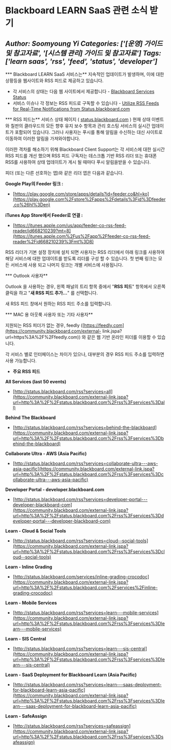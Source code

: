 # Blackboard LEARN SaaS 관련 소식 받기
*Author: Soomyoung Yi*
*Categories: ['[운영] 가이드 및 참고자료', '[시스템 관리] 가이드 및 참고자료']*
*Tags: ['learn saas', 'rss', 'feed', 'status', 'developer']*
---
*** Blackboard LEARN SaaS 서비스는** 지속적인 업데이트가 발생하며, 이에 대한 상황등을 웹사이트와 RSS 피드로 제공하고 있습니다.

  * 각 서비스의 상태는 다음 웹 사이트에서 제공합니다 - [Blackboard Services Status](https://community.blackboard.com/external-link.jspa?url=http%3A%2F%2Fstatus.blackboard.com%2F)
  * 서비스 이슈나 각 정보는 RSS 피드로 구독할 수 있습니다 - [Utilize RSS Feeds for Real-Time Notifications from Status.blackboard.com](https://blackboard.secure.force.com%2Fpublickbarticleview%3Fid%3DkAA3900000000IG)

*** RSS 피드는** 서비스 상태 페이지 ( [status.blackboard.com](https://community.blackboard.com/external-link.jspa?url=http%3A%2F%2Fstatus.blackboard.com%2F) ) 현재 상태 이벤트와 칠판의 클라우드의 모든 향후 유지 보수 항목과 관리 호스팅 서비스의 실시간 업데이트가 포함되어 있습니다. 그러나 사용자는 푸시를 통해 알림을 수신하는 대신 사이트로 이동하여 이러한 알림을 가져와야합니다.

이러한 격차를 해소하기 위해 Blackboard Client Support는 각 서비스에 대한 실시간 RSS 피드를 개선 했으며 RSS 피드
구독자는 데스크톱 기반 RSS 리더 또는 휴대폰 RSS를 사용하여 상태 업데이트가 게시 될 때마다 푸시 알림을받을 수 있습니다.

피더 (또는 다른 선호하는 앱)와 같은 리더 앱은 다음과 같습니다.

**Google Play의 **Feeder** 링크 :**

  * [https://play.google.com/store/apps/details?id=feeder.co&hl=ko](https://play.google.com%2Fstore%2Fapps%2Fdetails%3Fid%3Dfeeder.co%26hl%3Den)

**iTunes App Store에서 Feeder로 연결 :**

  * [https://itunes.apple.com/us/app/feeder-co-rss-feed-reader/id668210239?mt=8](https://itunes.apple.com%2Fus%2Fapp%2Ffeeder-co-rss-feed-reader%2Fid668210239%3Fmt%3D8)

RSS 리더가 기본 설정 장치에 설치 되면 사용자는 RSS 리더에서 아래 링크를 사용하여 해당 서비스에 대한 업데이트를 받도록 리더를 구성
할 수 있습니다. 첫 번째 링크는 모든 서비스에 사용 되고 나머지 링크는 개별 서비스에 사용됩니다.

*** Outlook 사용자**

Outlook 을 사용하는 경우, 왼쪽 패널의 트리 항목 중에서 "**RSS 피드**" 항목에서 오른쪽 클릭을 하고 "**새 RSS 피드
추가...**" 를 선택합니다.

새 RSS 피드 창에서 원하는 RSS 피드 주소를 입력합니다.

*** MAC 용 아웃룩 사용자 또는 기타 사용자**

지원되는 RSS 피더가 없는 경우, feedly
([https://feedly.com](https://community.blackboard.com/external-
link.jspa?url=https%3A%2F%2Ffeedly.com)) 와 같은 웹 기반 온라인 피더를 이용할 수 있습니다.

각 서비스 별로 인터페이스는 차이가 있으나, 대부분의 경우 RSS 피드 주소를 입력하면 사용 가능합니다.

* **주요 RSS 피드**

**All Services (last 50 events)**

  * [http://status.blackboard.com/rss?services=all](https://community.blackboard.com/external-link.jspa?url=http%3A%2F%2Fstatus.blackboard.com%2Frss%3Fservices%3Dall)

**Behind The Blackboard**

  * [http://status.blackboard.com/rss?services=behind-the-blackboard](https://community.blackboard.com/external-link.jspa?url=http%3A%2F%2Fstatus.blackboard.com%2Frss%3Fservices%3Dbehind-the-blackboard)

**Collaborate Ultra - AWS (Asia Pacific)**

  * [http://status.blackboard.com/rss?services=collaborate-ultra---aws-asia-pacific](https://community.blackboard.com/external-link.jspa?url=http%3A%2F%2Fstatus.blackboard.com%2Frss%3Fservices%3Dcollaborate-ultra---aws-asia-pacific)

**Developer Portal - developer.blackboard.com**

  * [http://status.blackboard.com/rss?services=developer-portal---developer-blackboard-com](https://community.blackboard.com/external-link.jspa?url=http%3A%2F%2Fstatus.blackboard.com%2Frss%3Fservices%3Ddeveloper-portal---developer-blackboard-com)

**Learn - Cloud & Social Tools**

  * [http://status.blackboard.com/rss?services=cloud--social-tools](https://community.blackboard.com/external-link.jspa?url=http%3A%2F%2Fstatus.blackboard.com%2Frss%3Fservices%3Dcloud--social-tools)

**Learn - Inline Grading**

  * [http://status.blackboard.com/services/inline-grading-crocodoc](https://community.blackboard.com/external-link.jspa?url=http%3A%2F%2Fstatus.blackboard.com%2Fservices%2Finline-grading-crocodoc)

**Learn - Mobile Services**

  * [http://status.blackboard.com/rss?services=learn---mobile-services](https://community.blackboard.com/external-link.jspa?url=http%3A%2F%2Fstatus.blackboard.com%2Frss%3Fservices%3Dlearn---mobile-services)

**Learn - SIS Central**

  * [http://status.blackboard.com/rss?services=learn---sis-central](https://community.blackboard.com/external-link.jspa?url=http%3A%2F%2Fstatus.blackboard.com%2Frss%3Fservices%3Dlearn---sis-central)

**Learn - SaaS Deployment for Blackboard Learn (Asia Pacific)**

  * [http://status.blackboard.com/rss?services=learn---saas-deployment-for-blackboard-learn-asia-pacific](https://community.blackboard.com/external-link.jspa?url=http%3A%2F%2Fstatus.blackboard.com%2Frss%3Fservices%3Dlearn---saas-deployment-for-blackboard-learn-asia-pacific)

**Learn - SafeAssign**

  * [http://status.blackboard.com/rss?services=safeassign](https://community.blackboard.com/external-link.jspa?url=http%3A%2F%2Fstatus.blackboard.com%2Frss%3Fservices%3Dsafeassign)

